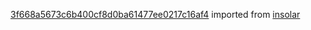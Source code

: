 [3f668a5673c6b400cf8d0ba61477ee0217c16af4](https://github.com/insolar/insolar/commit/3f668a5673c6b400cf8d0ba61477ee0217c16af4) imported from [insolar](https://github.com/insolar/insolar)
